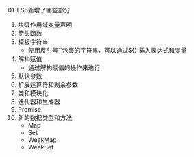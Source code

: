01-ES6新增了哪些部分
1. 块级作用域变量声明
2. 箭头函数
3. 模板字符串
    - 使用反引号``包裹的字符串，可以通过${} 插入表达式和变量
4. 解构赋值
    - 通过解构赋值的操作来进行
5. 默认参数
6. 扩展运算符和剩余参数
7. 类和模块化
8. 迭代器和生成器
9. Promise
10. 新的数据类型和方法
    - Map
    - Set
    - WeakMap
    - WeakSet
